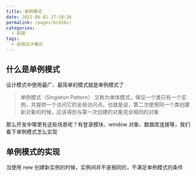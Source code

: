 ```yaml
---
title: 单例模式
date: 2021-06-02 17:10:16
permalink: /pages/bc01bc/
categories:
  - 前端
tags:
  - 前端设计模式
---
```

## 什么是单例模式
设计模式中使用最广、最简单的模式就是单例模式了

> 单例模式（Singleton Pattern） 又称为单体模式，保证一个类只有一个实例，并提供一个访问它的全局访问点。也就是说，第二次使用同一个类创建新对象的时候，应该得到与第一次创建的对象完全相同的对象

那么开发中哪里有这些场景呢？有登录模块、window 对象、数据库连接等，我们看下单例模式怎么实现

## 单例模式的实现
当使用 new 创建新实例的时候，实例间并不是相同的，不满足单例模式的条件